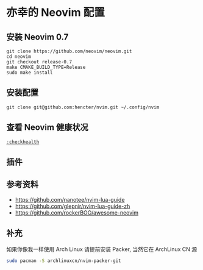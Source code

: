# 亦幸的 Neovim 配置

## 安装 Neovim 0.7

```shell
git clone https://github.com/neovim/neovim.git
cd neovim
git checkout release-0.7
make CMAKE_BUILD_TYPE=Release
sudo make install
```

## 安装配置

```shell
git clone git@github.com:hencter/nvim.git ~/.config/nvim
```

## 查看 Neovim 健康状况

[`:checkhealth`]("https://neovim.io/doc/user/pi_health.html#:checkhealth")

## 插件

## 参考资料

- <https://github.com/nanotee/nvim-lua-guide>
- <https://github.com/glepnir/nvim-lua-guide-zh>
- <https://github.com/rockerBOO/awesome-neovim>

## 补充

如果你像我一样使用 Arch Linux 请提前安装 Packer, 当然它在 ArchLinux CN 源

```sh
sudo pacman -S archlinuxcn/nvim-packer-git
```

